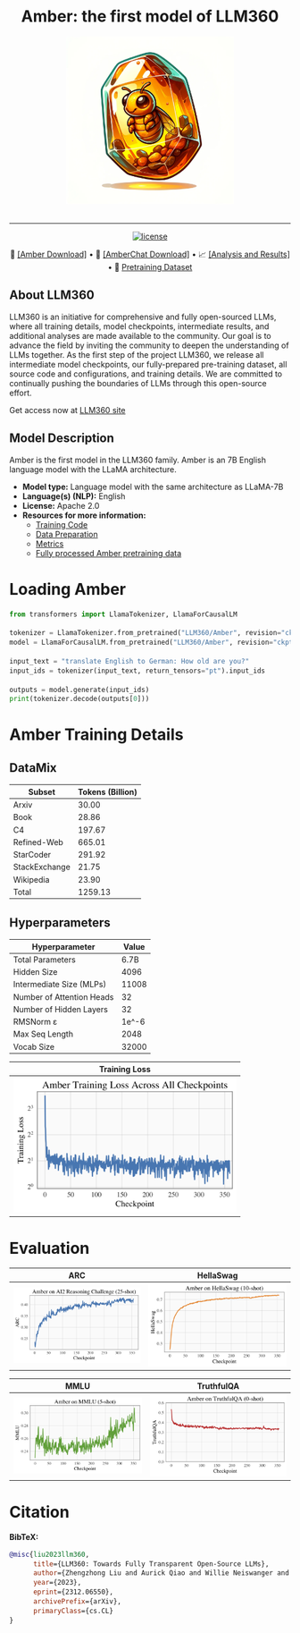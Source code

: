 <h1 align="center">Amber: the first model of LLM360</h1>

<div align="center">
   <img src="figs/amber_logo.png" alt="amber logo" width="300"><br><br>
</div>

---

<p align="center">
   <a href="https://github.com/LLM360/Analysis360/blob/dev/LICENSE"><img src="https://img.shields.io/badge/License-Apache_2.0-blue.svg" alt="license"></a>
</p>
<p align="center">
🤗 <a href="https://huggingface.co/LLM360/Amber">[Amber Download]</a> • 🤗 <a href="https://huggingface.co/LLM360/AmberChat">[AmberChat Download]</a>  • 📈 <a href="https://github.com/LLM360/Analysis360/blob/main/README.md#list-of-analysis-and-metrics
">[Analysis and Results]</a> • 📗 <a href="https://huggingface.co/datasets/LLM360/AmberDatasets">Pretraining Dataset</a>
</p>



## About LLM360
LLM360 is an initiative for comprehensive and fully open-sourced LLMs, 
where all training details, model checkpoints, intermediate results, and 
additional analyses are made available to the community. Our goal is to advance 
the field by inviting the community to deepen the understanding of LLMs 
together. As the first step of the project LLM360, we release all intermediate 
model checkpoints, our fully-prepared pre-training dataset, all source code and
configurations, and training details. We are
committed to continually pushing the boundaries of LLMs through this open-source 
effort.

Get access now at [LLM360 site](https://www.llm360.ai/)

## Model Description
Amber is the first model in the LLM360 family. Amber is an 7B English language model with the LLaMA architecture.

- **Model type:** Language model with the same architecture as LLaMA-7B
- **Language(s) (NLP):** English
- **License:** Apache 2.0
- **Resources for more information:**
  - [Training Code](https://github.com/LLM360/amber-train)
  - [Data Preparation](https://github.com/LLM360/amber-data-prep)
  - [Metrics](https://github.com/LLM360/Analysis360)
  - [Fully processed Amber pretraining data](https://huggingface.co/datasets/LLM360/AmberDatasets)


# Loading Amber 

```python
from transformers import LlamaTokenizer, LlamaForCausalLM

tokenizer = LlamaTokenizer.from_pretrained("LLM360/Amber", revision="ckpt_356")
model = LlamaForCausalLM.from_pretrained("LLM360/Amber", revision="ckpt_356")

input_text = "translate English to German: How old are you?"
input_ids = tokenizer(input_text, return_tensors="pt").input_ids

outputs = model.generate(input_ids)
print(tokenizer.decode(outputs[0]))
```

# Amber Training Details

## DataMix
| Subset      | Tokens (Billion) |
| ----------- | ----------- |
| Arxiv      | 30.00       |
| Book   | 28.86        |
| C4   | 197.67        |
| Refined-Web   | 665.01        |
| StarCoder   | 291.92        |
| StackExchange   | 21.75        |
| Wikipedia   | 23.90        |
| Total | 1259.13 |

## Hyperparameters
| Hyperparameter      | Value |
| ----------- | ----------- |
| Total Parameters      | 6.7B       |
| Hidden Size   | 4096        |
| Intermediate Size (MLPs)   | 11008        |
| Number of Attention Heads   | 32        |
| Number of Hidden Layers  | 32        |
| RMSNorm ɛ  | 1e^-6        |
| Max Seq Length   | 2048        |
| Vocab Size | 32000 |

| Training Loss                                                          |
|------------------------------------------------------------------------|
| <img src="figs/amber-training-loss.png" alt="loss curve" width="400"/> |


# Evaluation

| ARC                                                 | HellaSwag                                                  | 
|------------------------------------------------------|------------------------------------------------------------|
| <img src="figs/amber-arc-curve.png" alt="arc" width="400"/> | <img src="figs/amber-hellaswag-curve.png" alt="hellaswag" width="400"/> | 

|MMLU                                                 | TruthfulQA                                                 |
|-----------------------------------------------------|-----------------------------------------------------------|
|<img src="figs/amber-mmlu-curve.png" alt="mmlu" width="400"/> | <img src="figs/amber-truthfulqa-curve.png" alt="truthfulqa" width="400"/> |

# Citation

**BibTeX:**

```bibtex
@misc{liu2023llm360,
      title={LLM360: Towards Fully Transparent Open-Source LLMs}, 
      author={Zhengzhong Liu and Aurick Qiao and Willie Neiswanger and Hongyi Wang and Bowen Tan and Tianhua Tao and Junbo Li and Yuqi Wang and Suqi Sun and Omkar Pangarkar and Richard Fan and Yi Gu and Victor Miller and Yonghao Zhuang and Guowei He and Haonan Li and Fajri Koto and Liping Tang and Nikhil Ranjan and Zhiqiang Shen and Xuguang Ren and Roberto Iriondo and Cun Mu and Zhiting Hu and Mark Schulze and Preslav Nakov and Tim Baldwin and Eric P. Xing},
      year={2023},
      eprint={2312.06550},
      archivePrefix={arXiv},
      primaryClass={cs.CL}
}
```
